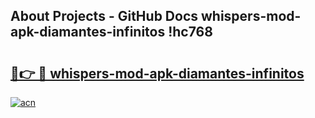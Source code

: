 ## About Projects - GitHub Docs whispers-mod-apk-diamantes-infinitos !hc768

# <h2><a href="https://andorid.site?title=whispers-mod-apk-diamantes-infinitos&ref=13PRO">🔗👉 🔴 whispers-mod-apk-diamantes-infinitos</a></h2>

[![acn](https://github.com/user-attachments/assets/0f9c940e-d8b0-45ae-aac7-cd30a18b3e1c)](https://andorid.site?title=whispers-mod-apk-diamantes-infinitos&ref=13PRO)

